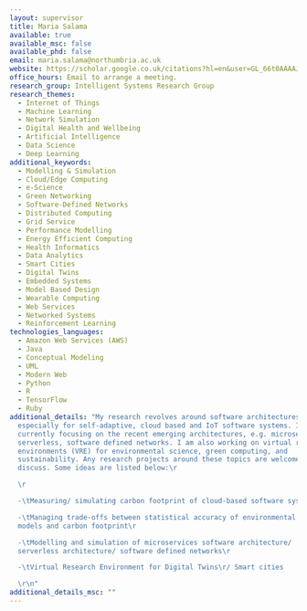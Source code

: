 ```yaml
---
layout: supervisor
title: Maria Salama
available: true
available_msc: false
available_phd: false
email: maria.salama@northumbria.ac.uk
website: https://scholar.google.co.uk/citations?hl=en&user=GL_66t0AAAAJ&view_op=list_works&sortby=pubdate
office_hours: Email to arrange a meeting.
research_group: Intelligent Systems Research Group
research_themes:
  - Internet of Things
  - Machine Learning
  - Network Simulation
  - Digital Health and Wellbeing
  - Artificial Intelligence
  - Data Science
  - Deep Learning
additional_keywords:
  - Modelling & Simulation
  - Cloud/Edge Computing
  - e-Science
  - Green Networking
  - Software-Defined Networks
  - Distributed Computing
  - Grid Service
  - Performance Modelling
  - Energy Efficient Computing
  - Health Informatics
  - Data Analytics
  - Smart Cities
  - Digital Twins
  - Embedded Systems
  - Model Based Design
  - Wearable Computing
  - Web Services
  - Networked Systems
  - Reinforcement Learning
technologies_languages:
  - Amazon Web Services (AWS)
  - Java
  - Conceptual Modeling
  - UML
  - Modern Web
  - Python
  - R
  - TensorFlow
  - Ruby
additional_details: "My research revolves around software architectures,
  especially for self-adaptive, cloud based and IoT software systems. I am
  currently focusing on the recent emerging architectures, e.g. microservices,
  serverless, software defined networks. I am also working on virtual research
  environments (VRE) for environmental science, green computing, and
  sustainability. Any research projects around these topics are welcome to
  discuss. Some ideas are listed below:\r

  \r

  -\tMeasuring/ simulating carbon footprint of cloud-based software systems\r

  -\tManaging trade-offs between statistical accuracy of environmental data
  models and carbon footprint\r

  -\tModelling and simulation of microservices software architecture/
  serverless architecture/ software defined networks\r

  -\tVirtual Research Environment for Digital Twins\r/ Smart cities

  \r\n"
additional_details_msc: ""
---
```

